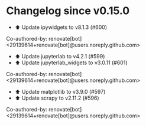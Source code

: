# Changelog since v0.15.0
- ⬆️ Update ipywidgets to v8.1.3 (#600)

Co-authored-by: renovate[bot] <29139614+renovate[bot]@users.noreply.github.com> 
- ⬆️ Update jupyterlab to v4.2.1 (#599) 
- ⬆️ Update jupyterlab_widgets to v3.0.11 (#601)

Co-authored-by: renovate[bot] <29139614+renovate[bot]@users.noreply.github.com> 
- ⬆️ Update matplotlib to v3.9.0 (#597) 
- ⬆️ Update scrapy to v2.11.2 (#596)

Co-authored-by: renovate[bot] <29139614+renovate[bot]@users.noreply.github.com> 
